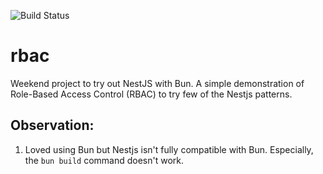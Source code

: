 ![Build Status](https://github.com/eddie023/rbac/actions/workflows/build.yml/badge.svg?branch=main)

# rbac
Weekend project to try out NestJS with Bun. A simple demonstration of Role-Based Access Control (RBAC) to try few of the Nestjs patterns. 

## Observation: 
1. Loved using Bun but Nestjs isn't fully compatible with Bun. Especially, the `bun build` command doesn't work. 